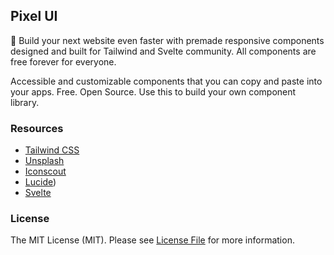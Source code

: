 
## Pixel UI


🚀 Build your next website even faster with premade responsive components designed and built for Tailwind and Svelte community. All components are free forever for everyone.


Accessible and customizable components that you can copy and paste into your apps. Free. Open Source. Use this to build your own component library.

### Resources

-   [Tailwind CSS](https://tailwindcss.com)
-   [Unsplash](https://unsplash.com)
-   [Iconscout](https://iconscout.com)
-   [Lucide](https://lucide.dev/))
-   [Svelte](https://svelte.dev)


### License

The MIT License (MIT). Please see [License File](https://github.com/pixeluidev/pixelui-kits/blob/main/LICENSE) for more information.
